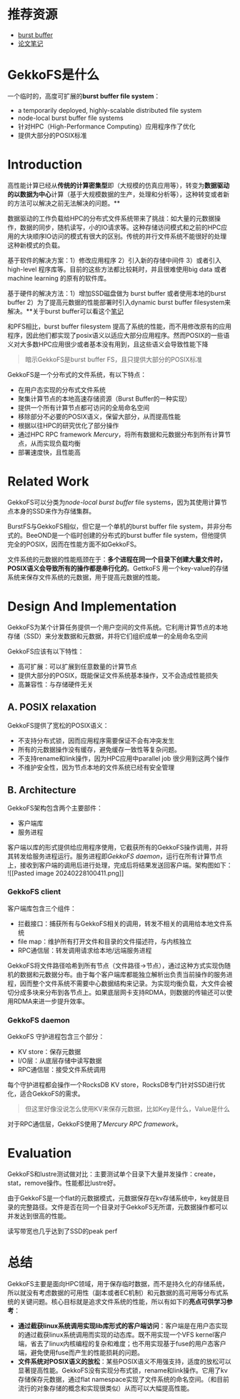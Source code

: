 # 推荐资源
- [burst buffer](https://blog.csdn.net/qq_31910613/article/details/128281735)
- [论文笔记](https://zhuanlan.zhihu.com/p/376758794)

# GekkoFS是什么
一个临时的，高度可扩展的**burst buffer file system**：
- a temporarily deployed, highly-scalable distributed file system
- node-local burst buffer file systems
- 针对HPC（High-Performance Computing）应用程序作了优化
- 提供大部分的POSIX标准

# Introduction
高性能计算已经从**传统的计算密集型**即（大规模的仿真应用等），转变为**数据驱动的以数据为中心**计算（基于大规模数据的生产，处理和分析等），这种转变或者新的方法可以解决之前无法解决的问题。**

数据驱动的工作负载给HPC的分布式文件系统带来了挑战：如大量的元数据操作，数据的同步，随机读写，小的IO请求等。这种存储访问模式和之前的HPC应用的大块顺序IO访问的模式有很大的区别。传统的并行文件系统不能很好的处理这种新模式的负载。

基于软件的解决方案：1）修改应用程序 2）引入新的存储中间件 3）或者引入high-level 程序库等。目前的这些方法都比较耗时，并且很难使用big data 或者 machine learning 的原有的软件库。

基于硬件的解决方法：1）增加SSD磁盘做为 burst buffer 或者使用本地的burst buffer 2）为了提高元数据的性能部署时引入dynamic burst buffer filesystem来解决。**关于burst buffer可以看这个[笔记](obsidian://open?vault=%E4%BB%8E%E5%A4%A7%E4%B8%89%E5%BC%80%E5%A7%8B%E7%9A%84%E5%AD%A6%E4%B9%A0&file=RDMA%E4%B8%8EPFS%2F%E6%96%87%E4%BB%B6%E7%B3%BB%E7%BB%9F%2F%E8%AE%BA%E6%96%87%2FGekkoFS%2FBurst%20Buffer)

和PFS相比，burst buffer filesystem 提高了系统的性能，而不用修改原有的应用程序，因此他们都实现了posix语义以适应大部分应用程序。然而POSIX的一些语义对大多数HPC应用很少或者基本没有用到，且这些语义会导致性能下降
>暗示GekkoFS是burst buffer FS，且只提供大部分的POSIX标准

GekkoFS是一个分布式的文件系统，有以下特点：
- 在用户态实现的分布式文件系统
- 聚集计算节点的本地高速存储资源（Burst Buffer的一种实现）
- 提供一个所有计算节点都可访问的全局命名空间
- 移除部分不必要的POSIX语义，保留大部分，从而提高性能
- 根据以往HPC的研究优化了部分操作
- 通过HPC RPC framework *Mercury*，将所有数据和元数据分布到所有计算节点，从而实现负载均衡
- 部署速度快，且性能高

# Related Work
GekkoFS可以分类为*node-local burst buffer* file systems，因为其使用计算节点本身的SSD来作为存储集群。

BurstFS与GekkoFS相似，但它是一个单机的burst buffer file system，并非分布式的。BeeOND是一个临时创建的分布式的burst buffer file system，但他提供完全的POSIX，因而在性能方面不如GekkoFS。

文件系统的元数据的性能瓶颈在于：**多个进程在同一个目录下创建大量文件时，POSIX语义会导致所有的操作都是串行化的**。GettkoFS 用一个key-value的存储系统来保存文件系统的元数据，用于提高元数据的性能。

# Design And Implementation
GekkoFS为某个计算任务提供一个用户空间的文件系统。它利用计算节点的本地存储（SSD）来分发数据和元数据，并将它们组织成单一的全局命名空间

GekkoFS应该有以下特性：
- 高可扩展：可以扩展到任意数量的计算节点
- 提供大部分的POSIX，既能保证文件系统基本操作，又不会造成性能损失
- 高兼容性：与存储硬件无关

## A. POSIX relaxation
GekkoFS提供了宽松的POSIX语义：
- 不支持分布式锁，因而应用程序需要保证不会有冲突发生
- 所有的元数据操作没有缓存，避免缓存一致性等复杂问题。
- 不支持rename和link操作，因为HPC应用中parallel job 很少用到这两个操作
- 不维护安全性，因为节点本地的文件系统已经有安全管理

## B. Architecture
GekkoFS架构包含两个主要部件：
- 客户端库
- 服务进程

客户端以库的形式提供给应用程序使用，它截获所有的GekkoFS操作调用，并将其转发给服务进程运行。服务进程即*GekkoFS daemon*，运行在所有计算节点上，接收到客户端的调用后进行处理，完成后将结果发送回客户端。架构图如下：
![[Pasted image 20240228100411.png]]

### GekkoFS client
客户端库包含三个组件：
- 拦截接口：捕获所有与GekkoFS相关的调用，转发不相关的调用给本地文件系统
- file map：维护所有打开文件和目录的文件描述符，与内核独立
- RPC通信层：转发调用请求给本地/远端服务进程

GekkoFS将文件路径哈希到所有节点（文件路径->节点），通过这种方式实现伪随机的数据和元数据分布。由于每个客户端库都能独立解析出负责当前操作的服务进程，因而整个文件系统不需要中心数据结构来记录。为实现均衡负载，大文件会被切分成多块来分布到各节点上。如果底层网卡支持RDMA，则数据的传输还可以使用RDMA来进一步提升效率。

### GekkoFS daemon
GekkoFS 守护进程包含三个部分：
- KV store：保存元数据
- I/O层：从底层存储中读写数据
- RPC通信层：接受文件系统调用

每个守护进程都会操作一个RocksDB KV store，RocksDB专门针对SSD进行优化，适合GekkoFS的需求。
>但这里好像没说怎么使用KV来保存元数据，比如Key是什么，Value是什么

对于RPC通信层，GekkoFS使用了*Mercury RPC framework*。

# Evaluation
GekkoFS和lustre测试做对比：主要测试单个目录下大量并发操作：create，stat，remove操作。性能都比lustre好。

由于GekkoFS是一个flat的元数据模式，元数据保存在kv存储系统中，key就是目录的完整路径。文件是否在同一个目录对于GekkoFS无所谓，元数据操作都可以并发达到很高的性能。

读写带宽也几乎达到了SSD的peak perf

# 总结
GekkoFS主要是面向HPC领域，用于保存临时数据，而不是持久化的存储系统，所以就没有考虑数据的可用性（副本或者EC机制）和元数据的高可用等分布式系统的关键问题。核心目标就是追求文件系统的性能，所以有如下的**亮点可供学习参考**：
- **通过截获linux系统调用实现lib库形式的客户端访问**：客户端是在用户态实现的通过截获linux系统调用而实现的动态库。既不用实现一个VFS kernel客户端，省去了linux内核编程的复杂和难度；也不用实现基于fuse的用户态客户端，避免使用fuse而产生的性能损耗的问题。
- **文件系统对POSIX语义的放松**：某些POSIX语义不用强支持，适度的放松可以显著提高性能。GekkoFS没有实现分布式锁，rename和link操作。它用了kv存储保存元数据，通过flat namespace实现了文件系统的命名空间。（和目前流行的对象存储的概念和实现很类似）从而可以大幅提高性能。

